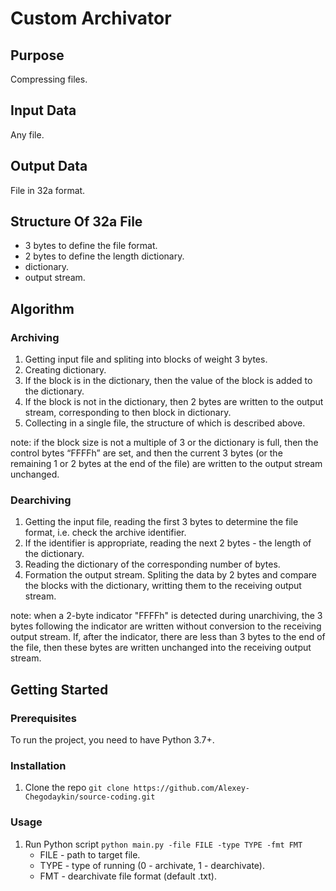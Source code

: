 # Custom Archivator

## Purpose

Compressing files.

## Input Data

Any file.

## Output Data

File in 32a format.

## Structure Of 32a File

- 3 bytes to define the file format.
- 2 bytes to define the length dictionary.
- dictionary.
- output stream.

## Algorithm

### Archiving

1. Getting input file and spliting into blocks of weight 3 bytes.
2. Creating dictionary.
3. If the block is in the dictionary, then the value of the block is added to the dictionary.
4. If the block is not in the dictionary, then 2 bytes are written to the output stream, corresponding to then block in dictionary.
5. Collecting in a single file, the structure of which is described above.

note: if the block size is not a multiple of 3 or the dictionary is full, then the control bytes “FFFFh” are set, and then the current 3 bytes (or the remaining 1 or 2 bytes at the end of the file) are written to the output stream unchanged.

### Dearchiving

1. Getting the input file, reading the first 3 bytes to determine the file format, i.e. check the archive identifier.
2. If the identifier is appropriate, reading the next 2 bytes - the length of the dictionary.
3. Reading the dictionary of the corresponding number of bytes.
4. Formation the output stream. Spliting the data by 2 bytes and compare the blocks with the dictionary, writting them to the receiving output stream.

note: when a 2-byte indicator "FFFFh" is detected during unarchiving, the 3 bytes following the indicator are written without conversion to the receiving output stream. If, after the indicator, there are less than 3 bytes to the end of the file, then these bytes are written unchanged into the receiving output stream.

## Getting Started

### Prerequisites

To run the project, you need to have Python 3.7+.

### Installation

1. Clone the repo
    ```git clone https://github.com/Alexey-Chegodaykin/source-coding.git```

### Usage

1. Run Python script
    ```python main.py -file FILE -type TYPE -fmt FMT```
    - FILE - path to target file.
    - TYPE - type of running (0 - archivate, 1 - dearchivate).
    - FMT - dearchivate file format (default .txt).
